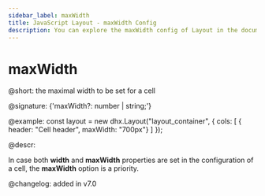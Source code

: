 ```yaml
---
sidebar_label: maxWidth
title: JavaScript Layout - maxWidth Config 
description: You can explore the maxWidth config of Layout in the documentation of the DHTMLX JavaScript UI library. Browse developer guides and API reference, try out code examples and live demos, and download a free 30-day evaluation version of DHTMLX Suite 7.
---
```


# maxWidth

@short: the maximal width to be set for a cell

@signature: {'maxWidth?: number | string;'}

@example:
const layout = new dhx.Layout("layout_container", {
    cols: [
        { header: "Cell header", maxWidth: "700px"}
    ]
});

@descr:

In case both **width** and **maxWidth** properties are set in the configuration of a cell, the **maxWidth** option is a priority.

@changelog: added in v7.0

[comment]: # (@relatedapi: layout/api/layout_width_config.md layout/api/layout_minwidth_config.md)

[comment]: # (@related: layout/cell_configuration.md#cell-size)
